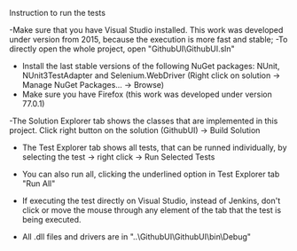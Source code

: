 Instruction to run the tests

-Make sure that you have Visual Studio installed. This work was developed under version from 2015, because the execution is more fast and stable;
-To directly open the whole project, open "GithubUI\GithubUI.sln"
- Install the last stable versions of the following NuGet packages: NUnit, NUnit3TestAdapter and Selenium.WebDriver (Right click on solution -> Manage NuGet Packages... -> Browse)
- Make sure you have Firefox (this work was developed under version 77.0.1)

-The Solution Explorer tab shows the classes that are implemented in this project. Click right button on the solution (GithubUI) -> Build Solution
- The Test Explorer tab shows all tests, that can be runned individually, by selecting the test -> right click -> Run Selected Tests
- You can also run all, clicking the underlined option in Test Explorer tab "Run All"
- If executing the test directly on Visual Studio, instead of Jenkins, don't click or move the mouse through any element of the tab that the test is being executed.

- All .dll files and drivers are in "..\GithubUI\GithubUI\bin\Debug"
